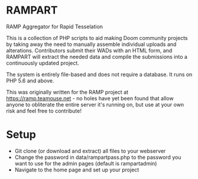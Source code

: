# RAMPART
RAMP Aggregator for Rapid Tesselation

This is a collection of PHP scripts to aid making Doom community projects by taking away the need to manually assemble individual uploads and alterations. Contributors submit their WADs with an HTML form, and RAMPART will extract the needed data and compile the submissions into a continuously updated project.

The system is entirely file-based and does not require a database. It runs on PHP 5.6 and above.

This was originally written for the RAMP project at https://ramp.teamouse.net - no holes have yet been found that allow anyone to obliterate the entire server it's running on, but use at your own risk and feel free to contribute!

# Setup

- Git clone (or download and extract) all files to your webserver
- Change the password in data/rampartpass.php to the password you want to use for the admin pages (default is rampartadmin)
- Navigate to the home page and set up your project
